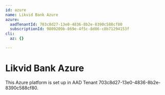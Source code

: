 ```yaml
---
id: azure
name: Likvid Bank Azure
azure:
  aadTenantId: 703c8d27-13e0-4836-8b2e-8390c588cf80
  subscriptionId: 9809209b-869e-4f5c-8d86-c8b71294153f
cli:
  az: {}

---
```


# Likvid Bank Azure

This Azure platform is set up in AAD Tenant 703c8d27-13e0-4836-8b2e-8390c588cf80.

